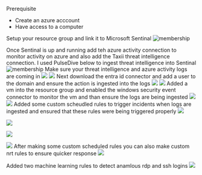 Prerequisite
  - Create an azure acccount
  - Have access to a computer
 
Setup your resource group and link it to Microsoft Sentinal
![membership](images/1.jpg)

Once Sentinal is up and running add teh azure activity connection to monitor activity on azure and also add the Taxii threat intelligence connection.
I used PulseDive below to ingest threat intelligence into Sentinal
![membership](images/2.jpg)
Make sure your threat intelligence and azure activity logs are coming in
![](images/Taxii.png)
![](images/Azure.png)
Next download the entra id connector and add a user to the domain and ensure the action is ingested into the logs
![](images/4.jpg)
![](images/3.jpg)
Added a vm into the resource group and enabled the windows security event connector to monitor the vm and than ensure the logs are being ingested
![](images/5.jpg)
![](images/7.jpg)
Added some custom scheudled rules to trigger incidents when logs are ingested and ensured that these rules were being triggered properly
![](images/8.jpg)

![](images/10.jpg)

![](images/9.jpg)

![](images/11.jpg)
After making some custom scheduled rules you can also make custom nrt rules to ensure quicker response
![](images/nrt.jpg)





Added two machine learning rules to detect anamlous rdp and ssh logins
![](images/13.jpg)

